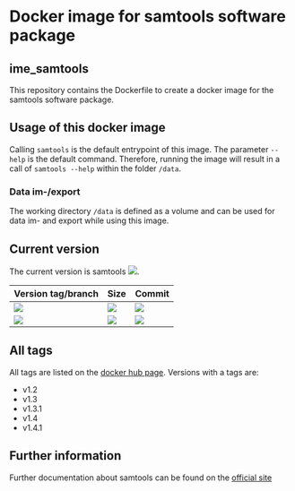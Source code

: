 # Docker image for samtools software package
## ime_samtools
This repository contains the Dockerfile to create a docker image for the samtools software package.

## Usage of this docker image
Calling `samtools` is the default entrypoint of this image. The parameter `--help` is the default command. Therefore, running the image will result in a call of `samtools --help` within the folder `/data`.
### Data im-/export
The working directory `/data` is defined as a volume and can be used for data im- and export while using this image.

## Current version
The current version is samtools [![](https://images.microbadger.com/badges/version/greatfireball/ime_samtools:v1.4.1.svg)](https://microbadger.com/images/greatfireball/ime_samtools:v1.4.1 "Get your own version badge on microbadger.com").

| Version tag/branch | Size | Commit |
|-|-|-|
| [![](https://images.microbadger.com/badges/version/greatfireball/ime_samtools:v1.4.1.svg)](https://microbadger.com/images/greatfireball/ime_samtools:v1.4.1 "Get your own version badge on microbadger.com") | [![](https://images.microbadger.com/badges/image/greatfireball/ime_samtools:v1.4.1.svg)](https://microbadger.com/images/greatfireball/ime_samtools:v1.4.1 "Get your own image badge on microbadger.com") | [![](https://images.microbadger.com/badges/commit/greatfireball/ime_samtools:v1.4.1.svg)](https://microbadger.com/images/greatfireball/ime_samtools:v1.4.1 "Get your own commit badge on microbadger.com") |
| [![](https://images.microbadger.com/badges/version/greatfireball/ime_samtools:master.svg)](https://microbadger.com/images/greatfireball/ime_samtools:master "Get your own version badge on microbadger.com") | [![](https://images.microbadger.com/badges/image/greatfireball/ime_samtools:master.svg)](https://microbadger.com/images/greatfireball/ime_samtools:master "Get your own image badge on microbadger.com") | [![](https://images.microbadger.com/badges/commit/greatfireball/ime_samtools:master.svg)](https://microbadger.com/images/greatfireball/ime_samtools:master "Get your own commit badge on microbadger.com") |

## All tags
All tags are listed on the [docker hub page](https://hub.docker.com/r/greatfireball/ime_samtools/tags/). Versions with a tags are:
- v1.2
- v1.3
- v1.3.1
- v1.4
- v1.4.1

## Further information
Further documentation about samtools can be found on the [official site](http://www.htslib.org/doc/samtools.html)
